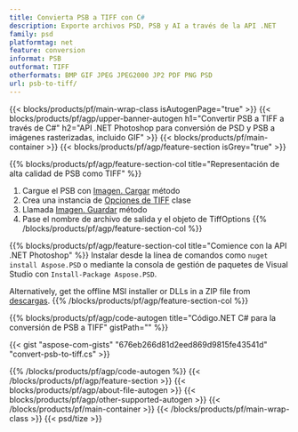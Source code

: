 ```yaml
---
title: Convierta PSB a TIFF con C#
description: Exporte archivos PSD, PSB y AI a través de la API .NET
family: psd
platformtag: net
feature: conversion
informat: PSB
outformat: TIFF
otherformats: BMP GIF JPEG JPEG2000 JP2 PDF PNG PSD
url: psb-to-tiff/
---
```


{{< blocks/products/pf/main-wrap-class isAutogenPage="true" >}}
{{< blocks/products/pf/agp/upper-banner-autogen h1="Convertir PSB a TIFF a través de C#" h2="API .NET Photoshop para conversión de PSD y PSB a imágenes rasterizadas, incluido GIF" >}}
{{< blocks/products/pf/main-container >}}
{{< blocks/products/pf/agp/feature-section isGrey="true" >}}

{{% blocks/products/pf/agp/feature-section-col title="Representación de alta calidad de PSB como TIFF" %}}
1. Cargue el PSB con [Imagen. Cargar](https://apireference.aspose.com/psd/net/aspose.psd/image/methods/load/index) método
1. Crea una instancia de [Opciones de TIFF](https://apireference.aspose.com/psd/net/aspose.psd.imageoptions/tiffoptions) clase
1. Llamada [Imagen. Guardar](https://apireference.aspose.com/psd/net/aspose.psd/image/methods/save/index) método
1. Pase el nombre de archivo de salida y el objeto de TiffOptions
{{% /blocks/products/pf/agp/feature-section-col %}}

{{% blocks/products/pf/agp/feature-section-col title="Comience con la API .NET Photoshop" %}}
Instalar desde la línea de comandos como ```nuget install Aspose.PSD``` o mediante la consola de gestión de paquetes de Visual Studio con ```Install-Package Aspose.PSD```.

Alternatively, get the offline MSI installer or DLLs in a ZIP file from [descargas](https://releases.aspose.com/psd/net).
{{% /blocks/products/pf/agp/feature-section-col %}}

{{% blocks/products/pf/agp/code-autogen title="Código.NET C# para la conversión de PSB a TIFF" gistPath="" %}}

{{< gist "aspose-com-gists" "676eb266d81d2eed869d9815fe43541d" "convert-psb-to-tiff.cs" >}}

{{% /blocks/products/pf/agp/code-autogen %}}
{{< /blocks/products/pf/agp/feature-section >}}
{{< blocks/products/pf/agp/about-file-autogen >}}
{{< blocks/products/pf/agp/other-supported-autogen >}}
{{< /blocks/products/pf/main-container >}}
{{< /blocks/products/pf/main-wrap-class >}}
{{< psd/tize >}}
